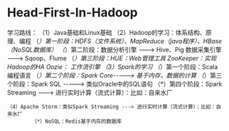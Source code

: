 # Head-First-In-Hadoop


学习路线：
	（1）Java基础和Linux基础
	（2）Hadoop的学习：体系结构、原理、编程
			（*）第一阶段：HDFS（文件系统）、MapReduce（java程序）、HBase（NoSQL数据库）
			（*）第二阶段：数据分析引擎 ---> Hive、Pig
				       数据采集引擎 ---> Sqoop、Flume
			（*）第三阶段：HUE：Web管理工具
				       ZooKeeper：实现Hadoop的HA
						   Oozie：    工作流引擎
	（3）Spark的学习
			（*）第一个阶段：Scala编程语言
			（*）第二个阶段：Spark Core-----> 基于内存，数据的计算
			（*）第三个阶段：Spark SQL -----> 类似Oracle中的SQL语句
			（*）第四个阶段：Spark Streaming ---> 进行实时计算（流式计算）：比如：自来水厂
			
	（4）Apache Storm：类似Spark Streaming ---> 进行实时计算（流式计算）：比如：自来水厂
			（*）NoSQL：Redis基于内存的数据库